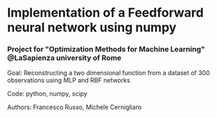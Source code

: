 # Implementation of a Feedforward neural network using numpy
### Project for "Optimization Methods for Machine Learning" @LaSapienza university of Rome

Goal: Reconstructing a two dimensional function from a dataset of 300 observations using MLP and RBF networks

Code: python, numpy, scipy

Authors: Francesco Russo, Michele Cernigliaro
